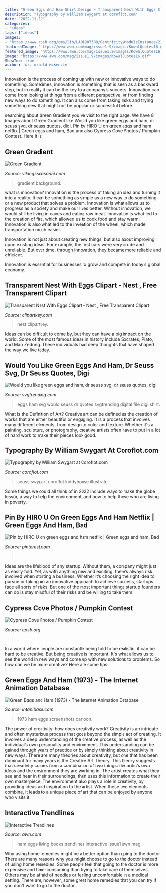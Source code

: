 ```yaml
---
title: "Green Eggs And Ham Shirt Design ~ Transparent Nest With Eggs Clipart"
description: "Typography by william swygart at coroflot.com"
date: "2022-11-19"
categories:
- "ideas"
tags: ["ideas"]
images:
- "https://www.cpsb.org/cms/lib/LA01907308/Centricity/ModuleInstance/23370/large/thumbnail_IMG_1362.jpg?rnd=0.712208181951292"
featuredImage: "https://www.awn.com/mag/issue1.9/images/KowalQuotes16.gif"
featured_image: "https://www.awn.com/mag/issue1.9/images/KowalQuotes16.gif"
image: "https://www.awn.com/mag/issue1.9/images/KowalQuotes16.gif"
ShowToc: true
author: "Dr. Arnold McKenzie"
---
```



Innovation is the process of coming up with new or innovative ways to do something. Sometimes, innovation is something that is seen as a backward step, but in reality it can be the key to a company’s success. Innovation can come from looking at things from a different perspective, or from finding new ways to do something. It can also come from taking risks and trying something new that might not be popular or successful before.

	

		
searching about Green Gradient you've visit to the right page. We have 8 Images about Green Gradient like Would you like green eggs and ham, dr seuss svg, dr seuss quotes, digi, Pin by HIRO U on green eggs and ham netflix | Green eggs and ham, Bad and also Cypress Cove Photos / Pumpkin Contest. Here it is:
		
    
## Green Gradient

<img loading=lazy src="http://vikingsseason5i.com/wp-content/uploads/2018/08/green-gradient-green-gradient-1476-lines.jpg" onerror="this.onerror=null;this.src='https://tse1.mm.bing.net/th?id=OIP.H61oA3yysrEP_-EVv_DarQHaEo&amp;pid=15.1';" alt="Green Gradient">

_Source: vikingsseason5i.com_

>gradient background. 

	

what is innovation?
Innovation is the process of taking an idea and turning it into a reality. It can be something as simple as a new way to do something or a new product that solves a problem. Innovation is what allows us to progress as a society and make our lives better.
Without innovation, we would still be living in caves and eating raw meat. Innovation is what led to the creation of fire, which allowed us to cook food and stay warm. Innovation is also what led to the invention of the wheel, which made transportation much easier.

Innovation is not just about creating new things, but also about improving upon existing ideas. For example, the first cars were very crude and unreliable. But over time, through innovation, they became more reliable and efficient.

Innovation is essential for businesses to grow and compete in today’s global economy.

    
## Transparent Nest With Eggs Clipart - Nest , Free Transparent Clipart

<img loading=lazy src="https://www.clipartkey.com/mpngs/m/319-3196787_transparent-nest-with-eggs-clipart-nest.png" onerror="this.onerror=null;this.src='https://tse4.mm.bing.net/th?id=OIP.TRX-RMut3kjYAJldWOaKbAHaFi&amp;pid=15.1';" alt="Transparent Nest With Eggs Clipart - Nest , Free Transparent Clipart">

_Source: clipartkey.com_

>nest clipartkey. 

	

Ideas can be difficult to come by, but they can have a big impact on the world. Some of the most famous ideas in history include Socrates, Plato, and Mao Zedong. These individuals had deep thoughts that have shaped the way we live today.

    
## Would You Like Green Eggs And Ham, Dr Seuss Svg, Dr Seuss Quotes, Digi

<img loading=lazy src="https://cdn.shopify.com/s/files/1/0272/1988/6189/products/1WT_e27cda04-595a-4718-84cf-d971b7cf33c2_1200x1200.jpg?v=1580390892" onerror="this.onerror=null;this.src='https://tse3.mm.bing.net/th?id=OIP.cAedW7GnNowo-kpDrBh08QHaHa&amp;pid=15.1';" alt="Would you like green eggs and ham, dr seuss svg, dr seuss quotes, digi">

_Source: svgtrending.com_

>eggs ham svg would seuss dr quotes svgtrending digital file digi shirt. 

	

What is the Definition of Art?
Creative art can be defined as the creation of works that are either beautiful or engaging. It is a process that involves many different elements, from design to color and texture. Whether it's a painting, sculpture, or photography, creative artists often have to put in a lot of hard work to make their pieces look good.

    
## Typography By William Swygart At Coroflot.com

<img loading=lazy src="https://s3images.coroflot.com/user_files/individual_files/original_382511_RxZg8RmLY76cEn8bSufbn5s_l.jpg" onerror="this.onerror=null;this.src='https://tse1.mm.bing.net/th?id=OIP.npBtr18oY7-Eyfm0Ov5FzAHaJl&amp;pid=15.1';" alt="Typography by William Swygart at Coroflot.com">

_Source: coroflot.com_

>seuss swygart coroflot kiddyhouse illustrate. 

	

Some things we could all think of in 2022 include ways to make the globe lessôr, a way to help the environment, and how to help those who are living in poverty.

    
## Pin By HIRO U On Green Eggs And Ham Netflix | Green Eggs And Ham, Bad

<img loading=lazy src="https://i.pinimg.com/originals/08/12/24/081224b49983330b4d561ee3117d4cad.jpg" onerror="this.onerror=null;this.src='https://tse1.mm.bing.net/th?id=OIP.xs7PsDD9B42Kk9B7CtV2bQHaEK&amp;pid=15.1';" alt="Pin by HIRO U on green eggs and ham netflix | Green eggs and ham, Bad">

_Source: pinterest.com_

>. 

	

Ideas are the lifeblood of any startup. Without them, a company might just as easily fold. Yet, as with anything new and exciting, there’s always risk involved when starting a business. Whether it’s choosing the right idea to pursue or taking on an innovative approach to achieve success, startups face all sorts of risks. But one of the most important things startup founders can do is stay mindful of their risks and be willing to take them.

    
## Cypress Cove Photos / Pumpkin Contest

<img loading=lazy src="https://www.cpsb.org/cms/lib/LA01907308/Centricity/ModuleInstance/23370/large/thumbnail_IMG_1362.jpg?rnd=0.712208181951292" onerror="this.onerror=null;this.src='https://tse2.mm.bing.net/th?id=OIP.x8kZxcMdr2OLg_08xJd-PQHaJ4&amp;pid=15.1';" alt="Cypress Cove Photos / Pumpkin Contest">

_Source: cpsb.org_

>. 

	

In a world where people are constantly being told to be realistic, it can be hard to be creative. But being creative is important. It's what allows us to see the world in new ways and come up with new solutions to problems. So how can we be more creative? Here are some tips:

    
## Green Eggs And Ham (1973) - The Internet Animation Database

<img loading=lazy src="https://s3.amazonaws.com/intanibase/iad_screenshots/1973/58670/6.jpg" onerror="this.onerror=null;this.src='https://tse2.mm.bing.net/th?id=OIP.cGk5iiVtGtF6itxM499vDAHaFZ&amp;pid=15.1';" alt="Green Eggs and Ham (1973) - The Internet Animation Database">

_Source: intanibase.com_

>1973 ham eggs screenshots cartoon. 

	

The power of creativity: how does creativity work?
Creativity is an intricate and often mysterious process that goes beyond the simple act of creating. It involves a deep understanding of the creative process, as well as the individual’s own personality and environment. This understanding can be gained through years of practice or by simply thinking about creativity in new ways.
There are many theories about creativity, but one that has been dominant for many years is the Creative Art Theory. This theory suggests that creativity comes from a combination of two things: the artist’s own ideas and the environment they are working in. The artist creates what they see and hear in their surroundings, then uses this information to create their own masterpiece. The environment also plays a role in creativity, by providing ideas and inspiration to the artist. When these two elements combine, it leads to a unique piece of art that can be enjoyed by anyone who visits it.

    
## Interactive Trendlines

<img loading=lazy src="https://www.awn.com/mag/issue1.9/images/KowalQuotes16.gif" onerror="this.onerror=null;this.src='https://tse3.mm.bing.net/th?id=OIP.e9w2uay91Mgke4hWw4biZQAAAA&amp;pid=15.1';" alt="Interactive Trendlines">

_Source: awn.com_

>ham eggs living books trendlines interactive issue1 awn mag. 

	

Why using home remedies might be a better option than going to the doctor
There are many reasons why you might choose to go to the doctor instead of using home remedies. Some people feel that going to the doctor is more expensive and time-consuming than trying to take care of themselves. Others may be afraid of needles or feeling uncomfortable in a medical setting. There are, however, some great home remedies that you can try if you don't want to go to the doctor.

